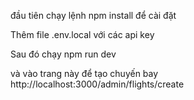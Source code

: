 đầu tiên chạy lệnh    npm install 
để cài đặt 

Thêm file .env.local
với các api key


Sau đó chạy npm run dev 

và vào trang này để tạo chuyến bay http://localhost:3000/admin/flights/create



